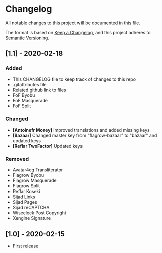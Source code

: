 # Changelog

All notable changes to this project will be documented in this file.

The format is based on [Keep a Changelog](https://keepachangelog.com/en/1.0.0/),
and this project adheres to [Semantic Versioning](https://semver.org/spec/v2.0.0.html).

## [1.1] - 2020-02-18

### Added

- This CHANGELOG file to keep track of changes to this repo
- .gitattributes file
- Related github link to files
- FoF Byobu
- FoF Masquerade
- FoF Split
### Changed

- **[Antoinefr Money]** Improved translations and added missing keys
- **[Bazaar]** Changed master key from "flagrow-bazaar" to "bazaar" and updated keys
- **[Reflar TwoFactor]** Updated keys
### Removed

- Avatar4eg Transliterator
- Flagrow Byobu
- Flagrow Masquerade
- Flagrow Split
- Reflar Koseki
- Sijad Links
- Sijad Pages
- Sijad reCAPTCHA
- Wiseclock Post Copyright
- Xengine Signature

## [1.0] - 2020-02-15

- First release
